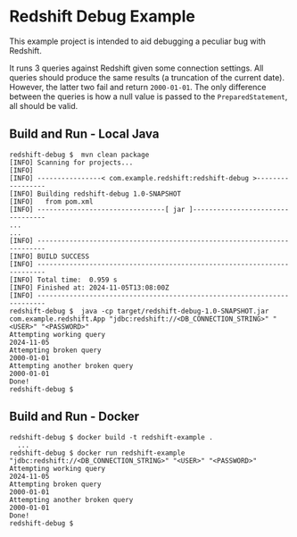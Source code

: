 # Redshift Debug Example

This example project is intended to aid debugging a peculiar bug with Redshift.

It runs 3 queries against Redshift given some connection settings.
All queries should produce the same results (a truncation of the current date). However, the latter two fail
and return `2000-01-01`.
The only difference between the queries is how a null value is passed to the `PreparedStatement`, all should be valid.


## Build and Run - Local Java
```
redshift-debug $  mvn clean package
[INFO] Scanning for projects...
[INFO] 
[INFO] ----------------< com.example.redshift:redshift-debug >-----------------
[INFO] Building redshift-debug 1.0-SNAPSHOT
[INFO]   from pom.xml
[INFO] --------------------------------[ jar ]---------------------------------
...
...
[INFO] ------------------------------------------------------------------------
[INFO] BUILD SUCCESS
[INFO] ------------------------------------------------------------------------
[INFO] Total time:  0.959 s
[INFO] Finished at: 2024-11-05T13:08:00Z
[INFO] ------------------------------------------------------------------------
redshift-debug $  java -cp target/redshift-debug-1.0-SNAPSHOT.jar com.example.redshift.App "jdbc:redshift://<DB_CONNECTION_STRING>" "<USER>" "<PASSWORD>"
Attempting working query
2024-11-05
Attempting broken query
2000-01-01
Attempting another broken query
2000-01-01
Done!
redshift-debug $ 
```

## Build and Run - Docker
```
redshift-debug $ docker build -t redshift-example .
  ...
redshift-debug $ docker run redshift-example "jdbc:redshift://<DB_CONNECTION_STRING>" "<USER>" "<PASSWORD>"
Attempting working query
2024-11-05
Attempting broken query
2000-01-01
Attempting another broken query
2000-01-01
Done!
redshift-debug $ 
```

